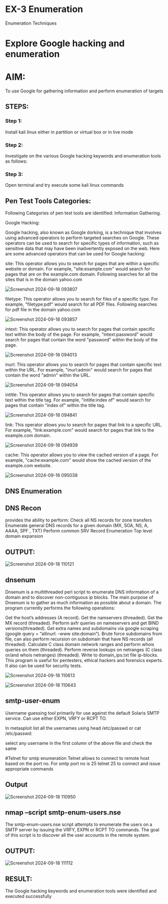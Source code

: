 # EX-3 Enumeration
Enumeration Techniques

# Explore Google hacking and enumeration 

# AIM:

To use Google for gathering information and perform enumeration of targets

## STEPS:

### Step 1:

Install kali linux either in partition or virtual box or in live mode

### Step 2:

Investigate on the various Google hacking keywords and enumeration tools as follows:


### Step 3:
Open terminal and try execute some kali linux commands

## Pen Test Tools Categories:  

Following Categories of pen test tools are identified:
Information Gathering.

Google Hacking:

Google hacking, also known as Google dorking, is a technique that involves using advanced operators to perform targeted searches on Google. These operators can be used to search for specific types of information, such as sensitive data that may have been inadvertently exposed on the web. Here are some advanced operators that can be used for Google hacking:

site: This operator allows you to search for pages that are within a specific website or domain. For example, "site:example.com" would search for pages that are on the example.com domain.
Following searches for all the sites that is in the domain yahoo.com

![Screenshot 2024-09-18 093807](https://github.com/user-attachments/assets/60d3e176-6100-4016-812b-d61ba6fd65b4)


filetype: This operator allows you to search for files of a specific type. For example, "filetype:pdf" would search for all PDF files.
Following searches for pdf file in the domain yahoo.com

![Screenshot 2024-09-18 093857](https://github.com/user-attachments/assets/e6acfd44-053d-4e88-8779-91611b8d658f)


intext: This operator allows you to search for pages that contain specific text within the body of the page. For example, "intext:password" would search for pages that contain the word "password" within the body of the page.

![Screenshot 2024-09-18 094013](https://github.com/user-attachments/assets/1a00da45-418c-46a4-88a9-3c4fda88e8ee)


inurl: This operator allows you to search for pages that contain specific text within the URL. For example, "inurl:admin" would search for pages that contain the word "admin" within the URL.

![Screenshot 2024-09-18 094054](https://github.com/user-attachments/assets/ee1273e6-5015-4b7a-8989-e3e0097bb900)

intitle: This operator allows you to search for pages that contain specific text within the title tag. For example, "intitle:index of" would search for pages that contain "index of" within the title tag.

![Screenshot 2024-09-18 094841](https://github.com/user-attachments/assets/90b7097f-70e5-4c1b-9d7d-898e572e4fab)

link: This operator allows you to search for pages that link to a specific URL. For example, "link:example.com" would search for pages that link to the example.com domain.

![Screenshot 2024-09-18 094939](https://github.com/user-attachments/assets/a30096a4-d669-4f23-bbe8-e502a02f8706)

cache: This operator allows you to view the cached version of a page. For example, "cache:example.com" would show the cached version of the example.com website.

![Screenshot 2024-09-18 095038](https://github.com/user-attachments/assets/acfba47c-a48b-4202-9613-189aeb9d2d57)

 
## DNS Enumeration


## DNS Recon
provides the ability to perform:
Check all NS records for zone transfers
Enumerate general DNS records for a given domain (MX, SOA, NS, A, AAAA, SPF , TXT)
Perform common SRV Record Enumeration
Top level domain expansion
## OUTPUT:

![Screenshot 2024-09-18 110121](https://github.com/user-attachments/assets/b57ec8db-278c-4752-ab5d-e78fa7b10fcc)




## dnsenum
Dnsenum is a multithreaded perl script to enumerate DNS information of a domain and to discover non-contiguous ip blocks. The main purpose of Dnsenum is to gather as much information as possible about a domain. The program currently performs the following operations:

Get the host’s addresses (A record).
Get the namservers (threaded).
Get the MX record (threaded).
Perform axfr queries on nameservers and get BIND versions(threaded).
Get extra names and subdomains via google scraping (google query = “allinurl: -www site:domain”).
Brute force subdomains from file, can also perform recursion on subdomain that have NS records (all threaded).
Calculate C class domain network ranges and perform whois queries on them (threaded).
Perform reverse lookups on netranges (C class or/and whois netranges) (threaded).
Write to domain_ips.txt file ip-blocks.
This program is useful for pentesters, ethical hackers and forensics experts. It also can be used for security tests.

![Screenshot 2024-09-18 110613](https://github.com/user-attachments/assets/d8dee227-3eb6-42d4-a5c4-536a32a3d463)

![Screenshot 2024-09-18 110643](https://github.com/user-attachments/assets/36cead05-cb08-4852-9a66-daae87ee3fed)


## smtp-user-enum
Username guessing tool primarily for use against the default Solaris SMTP service. Can use either EXPN, VRFY or RCPT TO.


In metasploit list all the usernames using head /etc/passwd or cat /etc/passwd:

select any username in the first column of the above file and check the same


#Telnet for smtp enumeration
Telnet allows to connect to remote host based on the port no. For smtp port no is 25
telnet <host address> 25 to connect
and issue appropriate commands
  
 ## Output

  ![Screenshot 2024-09-18 110950](https://github.com/user-attachments/assets/c6991bee-51b1-472a-9809-708d2ff63661)

  

## nmap –script smtp-enum-users.nse <hostname>

The smtp-enum-users.nse script attempts to enumerate the users on a SMTP server by issuing the VRFY, EXPN or RCPT TO commands. The goal of this script is to discover all the user accounts in the remote system.


## OUTPUT:

![Screenshot 2024-09-18 111112](https://github.com/user-attachments/assets/04455747-8a03-402e-8de1-8282be14af3a)


## RESULT:
The Google hacking keywords and enumeration tools were identified and executed successfully


